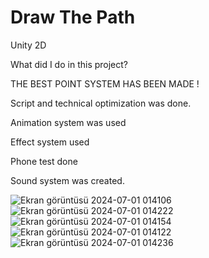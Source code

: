 # Draw The Path
 Unity 2D
 
What did I do in this project?

THE BEST POINT SYSTEM HAS BEEN MADE !

Script and technical optimization was done.

Animation system was used

Effect system used

Phone test done

Sound system was created.

![Ekran görüntüsü 2024-07-01 014106](https://github.com/Nhuseyinozen/Draw-The-Path/assets/149398357/f54c3132-3bc7-4d03-8802-3ce88188b64c)
![Ekran görüntüsü 2024-07-01 014222](https://github.com/Nhuseyinozen/Draw-The-Path/assets/149398357/4f488411-1dac-40cb-9358-564ae2057914)
![Ekran görüntüsü 2024-07-01 014154](https://github.com/Nhuseyinozen/Draw-The-Path/assets/149398357/32bae195-2888-499a-a6ca-908ba1ea9665)
![Ekran görüntüsü 2024-07-01 014122](https://github.com/Nhuseyinozen/Draw-The-Path/assets/149398357/1f8cdf25-2776-4843-aee0-80b52abfde5b)
![Ekran görüntüsü 2024-07-01 014236](https://github.com/Nhuseyinozen/Draw-The-Path/assets/149398357/d08f1775-170f-4244-abaf-1e80b45fe814)
